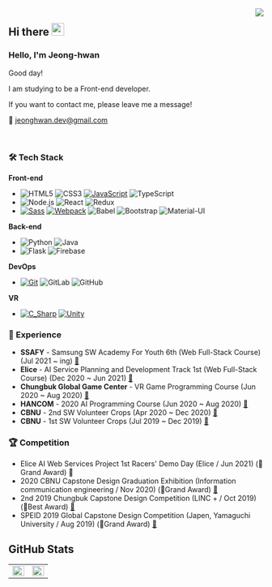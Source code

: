 <div align="right">
  <a href="https://hits.seeyoufarm.com">
    <img src="https://hits.seeyoufarm.com/api/count/incr/badge.svg?url=https%3A%2F%2Fgithub.com%2FJeongHwan-dev&count_bg=%23769CDD&title_bg=%238E8E8E&icon=github.svg&icon_color=%23E7E7E7&title=hits&edge_flat=false" align="right" />
  </a>
</div>

<h2>Hi there <img src="https://media.giphy.com/media/hvRJCLFzcasrR4ia7z/giphy.gif" width="25px" /></h2>

### Hello, I'm Jeong-hwan

Good day!

I am studying to be a Front-end developer.

If you want to contact me, please leave me a message!

:email: jeonghwan.dev@gmail.com

<br />

### 🛠 Tech Stack

**Front-end**

- ![HTML5](https://img.shields.io/badge/-HTML5-E34F26?&logo=html5&logoColor=white) ![CSS3](https://img.shields.io/badge/-CSS3-1572B6?&logo=css3&logoColor=white) [![JavaScript](https://img.shields.io/badge/-JavaScript-F7DF1E?&logo=javascript&logoColor=white)](https://github.com/JeongHwan-dev/javascript-guide) ![TypeScript](https://img.shields.io/badge/-TypeScript-3178C6?&logo=typescript&logoColor=white)
- ![Node.js](https://img.shields.io/badge/-Node.js-339933?&logo=Node.js&logoColor=white) ![React](https://img.shields.io/badge/-React-61DAFB?&logo=react&logoColor=white) ![Redux](https://img.shields.io/badge/-Redux-764ABC?&logo=redux&logoColor=white)
- [![Sass](https://img.shields.io/badge/-Sass-CC6699?&logo=sass&logoColor=white)](https://github.com/JeongHwan-dev/sass-guide) [![Webpack](https://img.shields.io/badge/-Webpack-8DD6F9?&logo=webpack&logoColor=white)](https://github.com/JeongHwan-dev/webpack-template-basic) ![Babel](https://img.shields.io/badge/-Babel-F9DC3E?&logo=babel&logoColor=white) ![Bootstrap](https://img.shields.io/badge/-Bootstrap-7952B3?&logo=bootstrap&logoColor=white) ![Material-UI](https://img.shields.io/badge/-Material_UI-0081CB?&logo=material-ui&logoColor=white)

**Back-end**

- ![Python](https://img.shields.io/badge/-Python-3776AB?&logo=python&logoColor=white) ![Java](https://img.shields.io/badge/-Java-007396?&logo=java&logoColor=white)
- ![Flask](https://img.shields.io/badge/-Flask-333?&logo=flask&logoColor=white) ![Firebase](https://img.shields.io/badge/-Firebase-FFCA28?&logo=firebase&logoColor=white)

**DevOps**

- [![Git](https://img.shields.io/badge/-Git-F05032?&logo=git&logoColor=white)](https://github.com/JeongHwan-dev/git-guide) ![GitLab](https://img.shields.io/badge/-GitLab-FCA121?&logo=gitLab&logoColor=white) ![GitHub](https://img.shields.io/badge/-GitHub-181717?&logo=github&logoColor=white)

**VR**

- [![C_Sharp](https://img.shields.io/badge/-C_Sharp-484848?&logo=csharp&logoColor=white)](https://github.com/JeongHwan-dev/VR-FPS-Shooting-Game) [![Unity](https://img.shields.io/badge/-Unity-818181?&logo=unity&logoColor=white)](https://github.com/JeongHwan-dev/VR-FPS-Shooting-Game)

### 💫 Experience

- **SSAFY** - Samsung SW Academy For Youth 6th (Web Full-Stack Course) (Jul 2021 ~ ing) [:link:](https://www.ssafy.com/ksp/jsp/swp/swpMain.jsp)
- **Elice** - AI Service Planning and Development Track 1st (Web Full-Stack Course) (Dec 2020 ~ Jun 2021) [:link:](https://elicetrack.oopy.io/)
- **Chungbuk Global Game Center** - VR Game Programming Course (Jun 2020 ~ Aug 2020) [:link:](https://www.cjculture.org/home/sub.php?menukey=469&mod=view&no=14807&page=3&search=9&kwd=%EA%B2%8C%EC%9E%84&scode=00000003)
- **HANCOM** - 2020 AI Programming Course (Jun 2020 ~ Aug 2020) [:link:](http://cbist.or.kr/home/sub.do?mncd=117&mode=view&no=14209060&searchCondition=9&searchKeyword=%EC%B6%A9%EC%B2%AD%EA%B6%8C)
- **CBNU** - 2nd SW Volunteer Crops (Apr 2020 ~ Dec 2020) [:link:](http://www.cbiz.kr/news/articleView.html?idxno=19221)
- **CBNU** - 1st SW Volunteer Crops (Jul 2019 ~ Dec 2019) [:link:](http://www.cbiz.kr/news/articleView.html?idxno=16944)

### :trophy: Competition

- Elice AI Web Services Project 1st Racers' Demo Day (Elice / Jun 2021) (🥇Grand Award) :link:
- 2020 CBNU Capstone Design Graduation Exhibition (Information communication engineering / Nov 2020) (🥇Grand Award) [:link:](https://blog.naver.com/cbnuece/222162092864)
- 2nd 2019 Chungbuk Capstone Design Competition (LINC + / Oct 2019) (🥈Best Award) [:link:](http://www.cbiz.kr/news/articleView.html?idxno=17479)
- SPEID 2019 Global Capstone Design Competition (Japen, Yamaguchi University / Aug 2019) (🥇Grand Award) [:link:](http://www.cbiz.kr/news/articleView.html?idxno=17077)

## GitHub Stats

<table>
  <tr>
    <td valign="top" width="50%">
      <img src="https://github-readme-stats.vercel.app/api?username=JeongHwan-dev&show_icons=true&count_private=true&theme=react" align="left" style="width: 100%" />
    </td>
    <td valign="top" width="50%">
      <img src="https://github-readme-stats.vercel.app/api/top-langs/?username=JeongHwan-dev&hide_border=true&layout=compact&theme=react" align="left" style="width: 100%" />
    </td>
  </tr>
</table>
